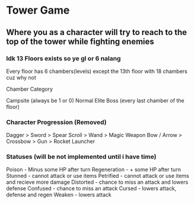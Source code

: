 # Tower Game

## Where you as a character will try to reach to the top of the tower while fighting enemies

### Idk 13 Floors exists so ye gl or 6 nalang

Every floor has 6 chambers(levels) except the 13th floor with 18 chambers cuz why not

Chamber Category

Campsite (always be 1 or 0)
Normal 
Elite 
Boss (every last chamber of the floor)

### Character Progression (Removed)

Dagger > Sword > Spear
Scroll > Wand > Magic Weapon
Bow / Arrow > Crossbow > Gun > Rocket Launcher

### Statuses (will be not implemented until i have time)

Poison              - Minus some HP after turn
Regeneration        - + some HP after turn
Stunned             - cannot attack or use items
Petrified           - cannot attack or use items and recieve more damage
Distorted           - chance to miss an attack and lowers defense
Confused            - chance to miss an attack
Cursed              - lowers attack, defense and regen
Weaken              - lowers attack


